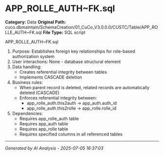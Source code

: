 # APP_ROLLE_AUTH~FK.sql

**Category:** Data
**Original Path:** cuco.dbmaintain/SchemaCreation/01_CuCo_V3.0.0.0/CUSTC/Table/APP_ROLLE_AUTH~FK.sql
**File Type:** SQL script

APP_ROLLE_AUTH~FK.sql
1. Purpose: Establishes foreign key relationships for role-based authorization system
2. User interactions: None - database structural element
3. Data handling: 
   - Creates referential integrity between tables
   - Implements CASCADE deletion
4. Business rules:
   - When parent record is deleted, related records are automatically deleted (CASCADE)
   - Enforces referential integrity between:
     - app_rolle_auth.this2auth -> app_auth.auth_id
     - app_rolle_auth.this2rolle -> app_rolle.rolle_id
5. Dependencies:
   - Requires app_rolle_auth table
   - Requires app_auth table
   - Requires app_rolle table
   - Requires specified columns in all referenced tables

---
*Generated by AI Analysis - 2025-07-05 16:37:03*
